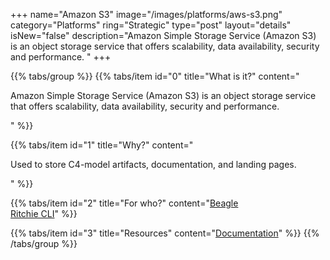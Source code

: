+++
name="Amazon S3"
image="/images/platforms/aws-s3.png"
category="Platforms"
ring="Strategic"
type="post"
layout="details"
isNew="false"
description="Amazon Simple Storage Service (Amazon S3) is an object storage service that offers scalability, data availability, security and performance. "
+++

{{% tabs/group %}}
  {{% tabs/item id="0" title="What is it?" content="<p>Amazon Simple Storage Service (Amazon S3) is an object storage service that offers scalability, data availability, security and performance.</p>" %}}

  {{% tabs/item id="1" title="Why?" content="<p>Used to store C4-model artifacts, documentation, and landing pages.</p>" %}}

  {{% tabs/item id="2" title="For who?" content="<a href='https://usebeagle.io/' target='_blank'>Beagle</a><br /><a href='https://ritchiecli.io/' target='_blank'>Ritchie CLI</a>" %}}

  {{% tabs/item id="3" title="Resources" content="<a href='https://aws.amazon.com/pt/training/?nc2=h_ql_le_tc' target='_blank'>Documentation</a>" %}}
{{% /tabs/group %}}
